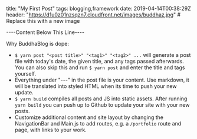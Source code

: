 title: "My First Post"
tags: blogging,framework
date: 2019-04-14T00:38:29Z
header: "https://d1u0z01nzsqzn7.cloudfront.net/images/buddhaz.jpg" # Replace this with a new image

----Content Below This Line----

Why BuddhaBlog is dope:
* `$ yarn post "<post title>" "<tag1>" "<tag2>" ...` will generate a post file with today's date, the given title, and any tags passed afterwards.  You can also skip this and run `$ yarn post` and enter the title and tags yourself.
* Everything under "---" in the post file is your content. Use markdown, it will be translated into styled HTML when its time to push your new update.
* `$ yarn build` compiles all posts and JS into static assets. After running `yarn build` you can push up to Github to update your site with your new posts.
* Customize additional content and site layout by changing the NavigationBar and Main.js to add routes, e.g. a `/portfolio` route and page, with links to your work.
